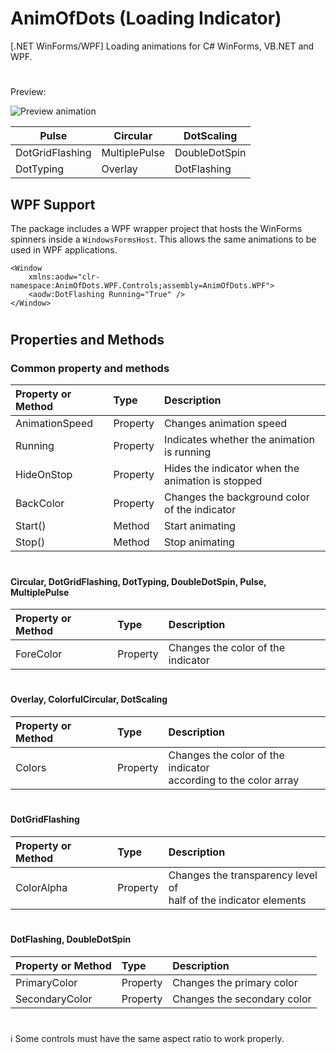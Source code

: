
# AnimOfDots (Loading Indicator)
[.NET WinForms/WPF] Loading animations for C# WinForms, VB.NET and WPF.
#
Preview:

![Preview animation](https://raw.githubusercontent.com/mt-alts/AnimOfDots/main/preview.gif)

| Pulse           | Circular        | DotScaling      |
|-----------------|----------------|-----------------|
| DotGridFlashing | MultiplePulse   | DoubleDotSpin   |
| DotTyping       | Overlay         | DotFlashing     |

## WPF Support
The package includes a WPF wrapper project that hosts the WinForms
spinners inside a `WindowsFormsHost`. This allows the same animations to
be used in WPF applications.

```xaml
<Window
    xmlns:aodw="clr-namespace:AnimOfDots.WPF.Controls;assembly=AnimOfDots.WPF">
    <aodw:DotFlashing Running="True" />
</Window>
```

#

## Properties and Methods
### Common property and methods
| Property or Method | Type  | Description |
| :-------- | :------- | :------------------------- |
| AnimationSpeed | Property | Changes animation speed |
| Running | Property | Indicates whether the animation is running |
| HideOnStop | Property | Hides the indicator when the animation is stopped |
| BackColor | Property | Changes the background color of the indicator |
| Start() | Method | Start animating |
| Stop() | Method | Stop animating |
#
#### Circular, DotGridFlashing, DotTyping, DoubleDotSpin, Pulse, MultiplePulse
| Property or Method | Type | Description  |
| :-------- | :------- | :------------------------- |
| ForeColor | Property | Changes the color of the indicator |
#
#### Overlay, ColorfulCircular, DotScaling
| Property or Method | Type | Description   |
| :-------- | :------- | :------------------------- |
| Colors | Property | Changes the color of the indicator <br /> according to the color array |
#
#### DotGridFlashing
| Property or Method | Type | Description |
| :-------- | :------- | :------------------------- |
| ColorAlpha | Property | Changes the transparency level of <br /> half of the indicator elements |
#
#### DotFlashing, DoubleDotSpin
| Property or Method | Type | Description |
| :-------- | :------- | :------------------------- |
| PrimaryColor | Property | Changes the primary color         |
| SecondaryColor | Property | Changes the secondary color     |
#
 ℹ️ Some controls must have the same aspect ratio to work properly.</br>

